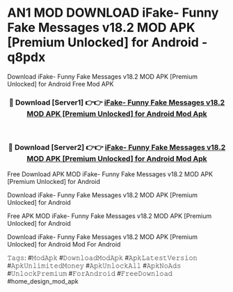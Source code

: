 # AN1 MOD DOWNLOAD iFake- Funny Fake Messages v18.2 MOD APK [Premium Unlocked] for Android - q8pdx
Download iFake- Funny Fake Messages v18.2 MOD APK [Premium Unlocked] for Android Free Mod APK

<div align="center">
<h3>🔴 Download [Server1] 👉👉 <a href="https://apk-comot.site?title=iFake-_Funny_Fake_Messages_v18.2_MOD_APK_[Premium_Unlocked]_for_Android">iFake- Funny Fake Messages v18.2 MOD APK [Premium Unlocked] for Android Mod Apk</a></h3><br>

<h3>🔴 Download [Server2] 👉👉 <a href="https://apk-comot.site?title=iFake-_Funny_Fake_Messages_v18.2_MOD_APK_[Premium_Unlocked]_for_Android">iFake- Funny Fake Messages v18.2 MOD APK [Premium Unlocked] for Android Mod Apk</a></h3>
</div>


Free Download APK MOD iFake- Funny Fake Messages v18.2 MOD APK [Premium Unlocked] for Android

Download iFake- Funny Fake Messages v18.2 MOD APK [Premium Unlocked] for Android 

Free APK MOD iFake- Funny Fake Messages v18.2 MOD APK [Premium Unlocked] for Android 

Download iFake- Funny Fake Messages v18.2 MOD APK [Premium Unlocked] for Android Mod For Android

𝚃𝚊𝚐𝚜: #𝙼𝚘𝚍𝙰𝚙𝚔 #𝙳𝚘𝚠𝚗𝚕𝚘𝚊𝚍𝙼𝚘𝚍𝙰𝚙𝚔 #𝙰𝚙𝚔𝙻𝚊𝚝𝚎𝚜𝚝𝚅𝚎𝚛𝚜𝚒𝚘𝚗 #𝙰𝚙𝚔𝚄𝚗𝚕𝚒𝚖𝚒𝚝𝚎𝚍𝙼𝚘𝚗𝚎𝚢 #𝙰𝚙𝚔𝚄𝚗𝚕𝚘𝚌𝚔𝙰𝚕𝚕 #𝙰𝚙𝚔𝙽𝚘𝙰𝚍𝚜 #𝚄𝚗𝚕𝚘𝚌𝚔𝙿𝚛𝚎𝚖𝚒𝚞𝚖 #𝙵𝚘𝚛𝙰𝚗𝚍𝚛𝚘𝚒𝚍 #𝙵𝚛𝚎𝚎𝙳𝚘𝚠𝚗𝚕𝚘𝚊𝚍 #home_design_mod_apk